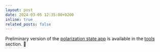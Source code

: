```yaml
---
layout: post
date: 2024-03-05 12:35:00+0200
inline: true
related_posts: false
---
```


Preliminary version of the [polarization state app](projects/stokes) is available in the [tools](projects) section. :microscope:
